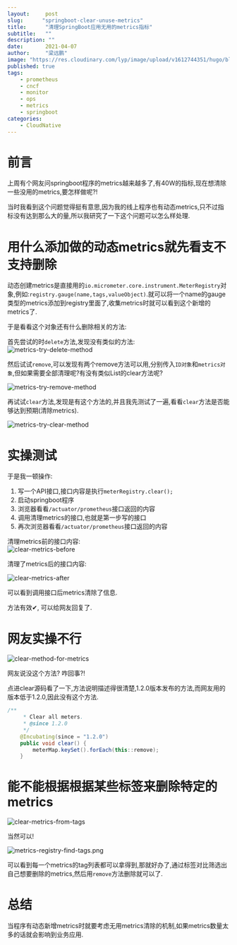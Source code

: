 ```yaml
---
layout:     post 
slug:      "springboot-clear-unuse-metrics"
title:      "清理SpringBoot应用无用的metrics指标"
subtitle:   ""
description: ""
date:       2021-04-07
author:     "梁远鹏"
image: "https://res.cloudinary.com/lyp/image/upload/v1612744351/hugo/blog.github.io/pexels-bruno-cervera-6032877.jpg"
published: true
tags:
    - prometheus
    - cncf
    - monitor
    - ops
    - metrics
    - springboot
categories: 
    - CloudNative
---    
```


# 前言  

上周有个网友问springboot程序的metrics越来越多了,有40W的指标,现在想清除一些没用的metrics,要怎样做呢?!  

当时我看到这个问题觉得挺有意思,因为我的线上程序也有动态metrics,只不过指标没有达到那么大的量,所以我研究了一下这个问题可以怎么样处理.  

# 用什么添加做的动态metrics就先看支不支持删除  

动态创建metrics是直接用的`io.micrometer.core.instrument.MeterRegistry`对象,例如:`registry.gauge(name,tags,valueObject)`.就可以将一个name的gauge类型的metrics添加到registry里面了,收集metrics时就可以看到这个新增的metrics了.  

于是看看这个对象还有什么删除相关的方法:  

首先尝试的时`delete`方法,发现没有类似的方法:  
![metrics-try-delete-method](https://res.cloudinary.com/lyp/image/upload/v1618206141/hugo/blog.github.io/prometheus/springboot/metrics-try-delete-method.png)
  
然后试试`remove`,可以发现有两个remove方法可以用,分别传入`ID对象`和`metrics对象`,但如果需要全部清理呢?有没有类似List的clear方法呢?  

![metrics-try-remove-method](https://res.cloudinary.com/lyp/image/upload/v1618206239/hugo/blog.github.io/prometheus/springboot/metrics-try-remove-method.png)  


再试试`clear`方法,发现是有这个方法的,并且我先测试了一遍,看看`clear`方法是否能够达到预期(清除metrics).   

![metrics-try-clear-method](https://res.cloudinary.com/lyp/image/upload/v1618206238/hugo/blog.github.io/prometheus/springboot/metrics-try-clear-method.png)

# 实操测试

于是我一顿操作:  
1. 写一个API接口,接口内容是执行`meterRegistry.clear();`
2. 启动springboot程序  
3. 浏览器看看`/actuator/prometheus`接口返回的内容  
4. 调用清理metrics的接口,也就是第一步写的接口  
5. 再次浏览器看看`/actuator/prometheus`接口返回的内容    

清理metrics前的接口内容:  
![clear-metrics-before](https://res.cloudinary.com/lyp/image/upload/v1618206795/hugo/blog.github.io/prometheus/springboot/clear-metrics-before.png)

清理了metrics后的接口内容:  

![clear-metrics-after](https://res.cloudinary.com/lyp/image/upload/v1618206795/hugo/blog.github.io/prometheus/springboot/clear-metrics-after.png)  

可以看到调用接口后metrics清除了信息.  

方法有效✔, 可以给网友回复了.  

# 网友实操不行  

![clear-method-for-metrics](https://res.cloudinary.com/lyp/image/upload/v1618206456/hugo/blog.github.io/prometheus/springboot/clear-method-for-metrics.png)  

网友说没这个方法? 咋回事?!  

点进clear源码看了一下,方法说明描述得很清楚,1.2.0版本发布的方法,而网友用的版本低于1.2.0,因此没有这个方法.  
```java
/**
     * Clear all meters.
     * @since 1.2.0
     */
    @Incubating(since = "1.2.0")
    public void clear() {
        meterMap.keySet().forEach(this::remove);
    }
```

# 能不能根据根据某些标签来删除特定的metrics  

![clear-metrics-from-tags](https://res.cloudinary.com/lyp/image/upload/v1618212053/hugo/blog.github.io/prometheus/springboot/clear-metrics-from-tags.png)

当然可以!  

![metrics-registry-find-tags.png](https://res.cloudinary.com/lyp/image/upload/v1618212255/hugo/blog.github.io/prometheus/springboot/metrics-registry-find-tags.png)  

可以看到每一个metrics的tag列表都可以拿得到,那就好办了,通过标签对比筛选出自己想要删除的metrics,然后用`remove`方法删除就可以了.

# 总结  

当程序有动态新增metrics时就要考虑无用metrics清除的机制,如果metrics数量太多的话就会影响到业务应用.


